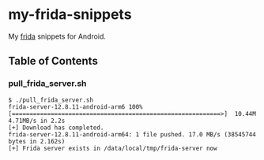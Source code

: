 # my-frida-snippets

My [frida](https://frida.re/) snippets for Android.

## Table of Contents

### pull_frida_server.sh

```
$ ./pull_frida_server.sh
frida-server-12.8.11-android-arm6 100%[===========================================================>]  10.44M  4.71MB/s in 2.2s     
[+] Download has completed.
frida-server-12.8.11-android-arm64: 1 file pushed. 17.0 MB/s (38545744 bytes in 2.162s)
[+] Frida server exists in /data/local/tmp/frida-server now
```
